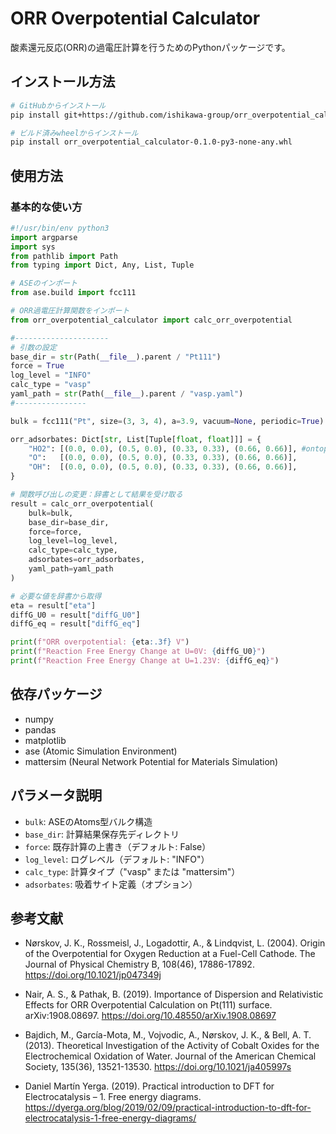 # ORR Overpotential Calculator

酸素還元反応(ORR)の過電圧計算を行うためのPythonパッケージです。

## インストール方法

```bash
# GitHubからインストール
pip install git+https://github.com/ishikawa-group/orr_overpotential_calculator.git

# ビルド済みwheelからインストール
pip install orr_overpotential_calculator-0.1.0-py3-none-any.whl
```

## 使用方法

### 基本的な使い方

```python
#!/usr/bin/env python3
import argparse
import sys
from pathlib import Path
from typing import Dict, Any, List, Tuple

# ASEのインポート
from ase.build import fcc111

# ORR過電圧計算関数をインポート
from orr_overpotential_calculator import calc_orr_overpotential

#---------------------
# 引数の設定
base_dir = str(Path(__file__).parent / "Pt111")
force = True
log_level = "INFO"
calc_type = "vasp"
yaml_path = str(Path(__file__).parent / "vasp.yaml")
#----------------

bulk = fcc111("Pt", size=(3, 3, 4), a=3.9, vacuum=None, periodic=True)

orr_adsorbates: Dict[str, List[Tuple[float, float]]] = {
    "HO2": [(0.0, 0.0), (0.5, 0.0), (0.33, 0.33), (0.66, 0.66)], #ontop, bridge, fcc, hcp
    "O":   [(0.0, 0.0), (0.5, 0.0), (0.33, 0.33), (0.66, 0.66)],
    "OH":  [(0.0, 0.0), (0.5, 0.0), (0.33, 0.33), (0.66, 0.66)],
}

# 関数呼び出しの変更：辞書として結果を受け取る
result = calc_orr_overpotential(
    bulk=bulk,
    base_dir=base_dir,
    force=force,
    log_level=log_level,
    calc_type=calc_type,
    adsorbates=orr_adsorbates,
    yaml_path=yaml_path
)

# 必要な値を辞書から取得
eta = result["eta"]
diffG_U0 = result["diffG_U0"]
diffG_eq = result["diffG_eq"]

print(f"ORR overpotential: {eta:.3f} V")
print(f"Reaction Free Energy Change at U=0V: {diffG_U0}")
print(f"Reaction Free Energy Change at U=1.23V: {diffG_eq}")
```

## 依存パッケージ

- numpy
- pandas
- matplotlib
- ase (Atomic Simulation Environment)
- mattersim (Neural Network Potential for Materials Simulation)


## パラメータ説明

- `bulk`: ASEのAtoms型バルク構造
- `base_dir`: 計算結果保存先ディレクトリ
- `force`: 既存計算の上書き（デフォルト: False）
- `log_level`: ログレベル（デフォルト: "INFO"）
- `calc_type`: 計算タイプ（"vasp" または "mattersim"）
- `adsorbates`: 吸着サイト定義（オプション）

## 参考文献
- Nørskov, J. K., Rossmeisl, J., Logadottir, A., & Lindqvist, L. (2004). Origin of the Overpotential for Oxygen Reduction at a Fuel-Cell Cathode. The Journal of Physical Chemistry B, 108(46), 17886-17892. https://doi.org/10.1021/jp047349j

- Nair, A. S., & Pathak, B. (2019). Importance of Dispersion and Relativistic Effects for ORR Overpotential Calculation on Pt(111) surface. arXiv:1908.08697. https://doi.org/10.48550/arXiv.1908.08697

- Bajdich, M., García-Mota, M., Vojvodic, A., Nørskov, J. K., & Bell, A. T. (2013). Theoretical Investigation of the Activity of Cobalt Oxides for the Electrochemical Oxidation of Water. Journal of the American Chemical Society, 135(36), 13521-13530. https://doi.org/10.1021/ja405997s

- Daniel Martín Yerga. (2019). Practical introduction to DFT for Electrocatalysis – 1. Free energy diagrams. https://dyerga.org/blog/2019/02/09/practical-introduction-to-dft-for-electrocatalysis-1-free-energy-diagrams/
